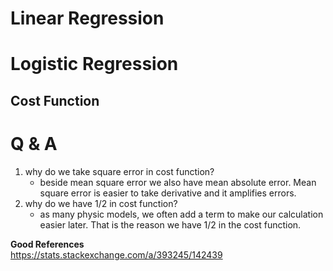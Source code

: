 # Linear Regression

# Logistic Regression

## Cost Function

# Q & A
1. why do we take square error in cost function?  
	- beside mean square error we also have mean absolute error. Mean square error is easier to take derivative and it amplifies errors.
2. why do we have 1/2 in cost function?
	- as many physic models, we often add a term to make our calculation easier later. That is the reason we have 1/2 in the cost function.
	
	
**Good References**  
https://stats.stackexchange.com/a/393245/142439  

	
	